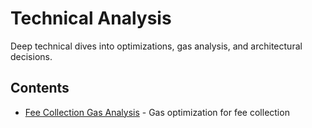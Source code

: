 # Technical Analysis

Deep technical dives into optimizations, gas analysis, and architectural decisions.

## Contents

- [Fee Collection Gas Analysis](fee-collection-gas.md) - Gas optimization for fee collection
